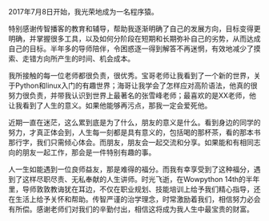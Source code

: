 <p>2017年7月8日开始，我光荣地成为一名程序猿。</p><p>特别感谢传智播客的教育和辅导，帮助我逐渐明确了自己的发展方向，目标变得更明确，并掌握很多工具，以及如何分阶段在短期和长期弥补自己的劣势，从而达成自己的目标。半年多的导师陪伴，令困惑逐一得到解答不再迷惘，有效地减少了摸索、走错方向所产生的时间、机会成本。</p><p>我所接触的每一位老师都很负责，很优秀。宝哥老师让我看到了一个新的世界，关于Python和linux入门的有趣世界；海哥让我学会了怎样应对高阶语法，他真的很努力很负责，并带我认识到世界上最著名的张雪峰老师；最喜欢的是XX老师，他让我看到了人生的意义。如果他能够再污点，那我一定会爱死他。</p><p>近期一直在迷茫，这么累到底是为了什么，朋友的意义是什么。看到身边的同学的努力，才真正体会到，人生每一刻都是具有意义的，包括喝的那杯茶，看的那本书那行字，我们只需倾心体会。而朋友，朋友会一起交流和分享。如果能和有相同志向的朋友一起工作，那会是一件特别有趣的事。</p><p>人一生如能遇到一位良师益友，那是难得的福分。而我有幸享受到了这种福分，遇到了这样尽职尽责、无私奉献的人生讲师。时光飞逝，在Wowpython 14th的半年里，导师敦敦教诲犹在耳边，不仅在职业规划、技能培训上给予我们精心指导，还在生活上给予关怀和帮助。传智严谨的治学理念，时常激励着我们，相信努力必会有所偿。感谢老师们对我们的辛勤付出，相信这将成为我人生中最宝贵的财富。</p>
